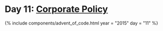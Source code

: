 # Day 11: [Corporate Policy](https://adventofcode.com/2015/day/11)

{% include components/advent_of_code.html
	year = "2015" day = "11"
%}
